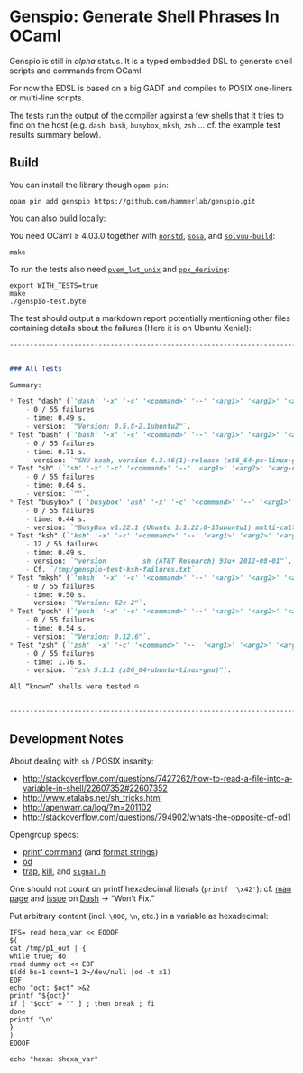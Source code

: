 Genspio: Generate Shell Phrases In OCaml
========================================

Genspio is still in *alpha* status. It is a typed embedded DSL to generate shell
scripts and commands from OCaml.

For now the EDSL is based on a big GADT and compiles to POSIX one-liners or
multi-line scripts.

The tests run the output of the compiler against a few shells that it tries to
find on the host (e.g. `dash`, `bash`, `busybox`, `mksh`, `zsh` … cf. the
example test results summary below).

Build
-----

You can install the library though `opam pin`:

    opam pin add genspio https://github.com/hammerlab/genspio.git
    
You can also build locally:

You need OCaml ≥ 4.03.0 together with
[`nonstd`](http://www.hammerlab.org/docs/nonstd/master/index.html),
[`sosa`](http://www.hammerlab.org/docs/sosa/master/index.html), and
[`solvuu-build`](https://github.com/solvuu/solvuu-build):

    make

To run the tests
also need
[`pvem_lwt_unix`](http://www.hammerlab.org/docs/pvem_lwt_unix/master/index.html)
and
[`ppx_deriving`](https://github.com/whitequark/ppx_deriving):

    export WITH_TESTS=true
    make 
    ./genspio-test.byte
    
The test should output a markdown report potentially mentioning other files
containing details about the failures (Here it is on Ubuntu Xenial):

```markdown
--------------------------------------------------------------------------------


### All Tests

Summary:

* Test "dash" (`'dash' '-x' '-c' '<command>' '--' '<arg1>' '<arg2>' '<arg-n>'`):
    - 0 / 55 failures
    - time: 0.49 s.
    - version: `"Version: 0.5.8-2.1ubuntu2"`.
* Test "bash" (`'bash' '-x' '-c' '<command>' '--' '<arg1>' '<arg2>' '<arg-n>'`):
    - 0 / 55 failures
    - time: 0.71 s.
    - version: `"GNU bash, version 4.3.46(1)-release (x86_64-pc-linux-gnu)"`.
* Test "sh" (`'sh' '-x' '-c' '<command>' '--' '<arg1>' '<arg2>' '<arg-n>'`):
    - 0 / 55 failures
    - time: 0.64 s.
    - version: `""`.
* Test "busybox" (`'busybox' 'ash' '-x' '-c' '<command>' '--' '<arg1>' '<arg2>' '<arg-n>'`):
    - 0 / 55 failures
    - time: 0.44 s.
    - version: `"BusyBox v1.22.1 (Ubuntu 1:1.22.0-15ubuntu1) multi-call binary."`.
* Test "ksh" (`'ksh' '-x' '-c' '<command>' '--' '<arg1>' '<arg2>' '<arg-n>'`):
    - 12 / 55 failures
    - time: 0.49 s.
    - version: `"version         sh (AT&T Research) 93u+ 2012-08-01"`.
    - Cf. `/tmp/genspio-test-ksh-failures.txt`.
* Test "mksh" (`'mksh' '-x' '-c' '<command>' '--' '<arg1>' '<arg2>' '<arg-n>'`):
    - 0 / 55 failures
    - time: 0.50 s.
    - version: `"Version: 52c-2"`.
* Test "posh" (`'posh' '-x' '-c' '<command>' '--' '<arg1>' '<arg2>' '<arg-n>'`):
    - 0 / 55 failures
    - time: 0.54 s.
    - version: `"Version: 0.12.6"`.
* Test "zsh" (`'zsh' '-x' '-c' '<command>' '--' '<arg1>' '<arg2>' '<arg-n>'`):
    - 0 / 55 failures
    - time: 1.76 s.
    - version: `"zsh 5.1.1 (x86_64-ubuntu-linux-gnu)"`.

All “known” shells were tested ☺


--------------------------------------------------------------------------------
```

Development Notes
-----------------

About dealing with `sh` / POSIX insanity:

- <http://stackoverflow.com/questions/7427262/how-to-read-a-file-into-a-variable-in-shell/22607352#22607352>
- <http://www.etalabs.net/sh_tricks.html> 
- <http://apenwarr.ca/log/?m=201102>
- <http://stackoverflow.com/questions/794902/whats-the-opposite-of-od1>

Opengroup specs:

- [printf command](http://pubs.opengroup.org/onlinepubs/9699919799/utilities/printf.html)
  (and
  [format strings](http://pubs.opengroup.org/onlinepubs/9699919799/basedefs/V1_chap05.html#tag_05))
- [od](http://pubs.opengroup.org/onlinepubs/9699919799/utilities/od.html)
- [trap](http://pubs.opengroup.org/onlinepubs/000095399/utilities/trap.html),
  [kill](http://pubs.opengroup.org/onlinepubs/000095399/utilities/kill.html),
  and
  [`signal.h`](http://pubs.opengroup.org/onlinepubs/000095399/basedefs/signal.h.html)


One should not count on printf hexadecimal literals (`printf '\x42'`):
cf.
[man page](http://www.unix.com/man-page/POSIX/1posix/printf/) and
[issue](https://bugs.launchpad.net/ubuntu/+source/dash/+bug/1499473)
on
[Dash](https://en.wikipedia.org/wiki/Almquist_shell)
→ “Won't Fix.”

Put arbitrary content (incl. `\000`, `\n`, etc.) in a variable as hexadecimal:

```shell
IFS= read hexa_var << EOOOF
$(
cat /tmp/p1_out | {
while true; do
read dummy oct << EOF
$(dd bs=1 count=1 2>/dev/null |od -t x1)
EOF
echo "oct: $oct" >&2
printf "${oct}"
if [ "$oct" = "" ] ; then break ; fi
done
printf '\n'
}
)
EOOOF

echo "hexa: $hexa_var"
```


